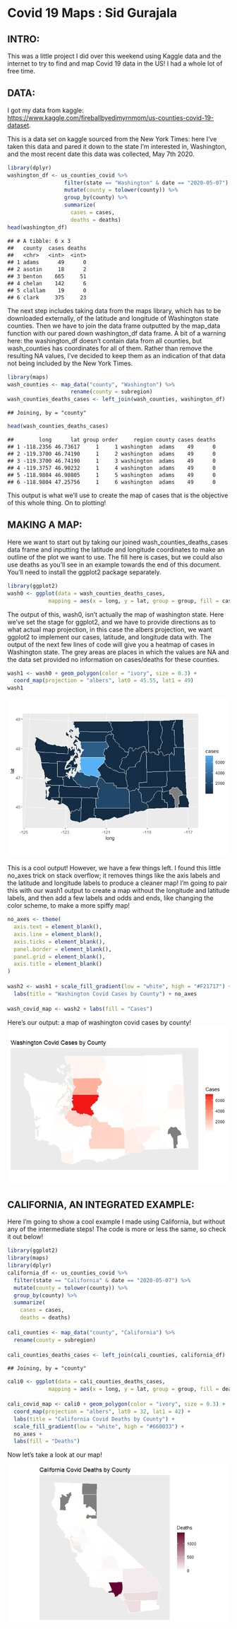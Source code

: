 Covid 19 Maps : Sid Gurajala
================

## INTRO:

This was a little project I did over this weekend using Kaggle data and
the internet to try to find and map Covid 19 data in the US\! I had a
whole lot of free time.

## DATA:

I got my data from kaggle:
<https://www.kaggle.com/fireballbyedimyrnmom/us-counties-covid-19-dataset>.

This is a data set on kaggle sourced from the New York Times: here I’ve
taken this data and pared it down to the state I’m interested in,
Washington, and the most recent date this data was collected, May 7th
2020.

``` r
library(dplyr)
washington_df <- us_counties_covid %>% 
                  filter(state == "Washington" & date == "2020-05-07") %>% 
                  mutate(county = tolower(county)) %>% 
                  group_by(county) %>% 
                  summarize(
                    cases = cases,
                    deaths = deaths)
head(washington_df)
```

    ## # A tibble: 6 x 3
    ##   county  cases deaths
    ##   <chr>   <int>  <int>
    ## 1 adams      49      0
    ## 2 asotin     18      2
    ## 3 benton    665     51
    ## 4 chelan    142      6
    ## 5 clallam    19      0
    ## 6 clark     375     23

The next step includes taking data from the maps library, which has to
be downloaded externally, of the latitude and longitude of Washington
state counties. Then we have to join the data frame outputted by the
map\_data function with our pared down washington\_df data frame. A bit
of a warning here: the washington\_df doesn’t contain data from all
counties, but wash\_counties has coordinates for all of them. Rather
than remove the resulting NA values, I’ve decided to keep them as an
indication of that data not being included by the New York Times.

``` r
library(maps)
wash_counties <- map_data("county", "Washington") %>% 
                    rename(county = subregion)
wash_counties_deaths_cases <- left_join(wash_counties, washington_df)
```

    ## Joining, by = "county"

``` r
head(wash_counties_deaths_cases)
```

    ##        long      lat group order     region county cases deaths
    ## 1 -118.2356 46.73617     1     1 washington  adams    49      0
    ## 2 -119.3700 46.74190     1     2 washington  adams    49      0
    ## 3 -119.3700 46.74190     1     3 washington  adams    49      0
    ## 4 -119.3757 46.90232     1     4 washington  adams    49      0
    ## 5 -118.9804 46.90805     1     5 washington  adams    49      0
    ## 6 -118.9804 47.25756     1     6 washington  adams    49      0

This output is what we’ll use to create the map of cases that is the
objective of this whole thing. On to plotting\!

## MAKING A MAP:

Here we want to start out by taking our joined
wash\_counties\_deaths\_cases data frame and inputting the latitude and
longitude coordinates to make an outline of the plot we want to use. The
fill here is cases, but we could also use deaths as you’ll see in an
example towards the end of this document. You’ll need to install the
ggplot2 package separately.

``` r
library(ggplot2)
wash0 <- ggplot(data = wash_counties_deaths_cases,
             mapping = aes(x = long, y = lat, group = group, fill = cases))
```

The output of this, wash0, isn’t actually the map of washington state.
Here we’ve set the stage for ggplot2, and we have to provide directions
as to what actual map projection, in this case the albers projection, we
want ggplot2 to implement our cases, latitude, and longitude data with.
The output of the next few lines of code will give you a heatmap of
cases in Washington state. The grey areas are places in which the values
are NA and the data set provided no information on cases/deaths for
these counties.

``` r
wash1 <- wash0 + geom_polygon(color = "ivory", size = 0.3) +
  coord_map(projection = "albers", lat0 = 45.55, lat1 = 49)
wash1
```

![](index_files/figure-gfm/wash0-1.png)<!-- -->

This is a cool output\! However, we have a few things left. I found this
little no\_axes trick on stack overflow; it removes things like the axis
labels and the latitude and longitude labels to produce a cleaner map\!
I’m going to pair this with our wash1 output to create a map without the
longitude and latitude labels, and then add a few labels and odds and
ends, like changing the color scheme, to make a more spiffy map\!

``` r
no_axes <- theme(
  axis.text = element_blank(),
  axis.line = element_blank(),
  axis.ticks = element_blank(),
  panel.border = element_blank(),
  panel.grid = element_blank(),
  axis.title = element_blank()
)

wash2 <- wash1 + scale_fill_gradient(low = "white", high = "#F21717") +
  labs(title = "Washington Covid Cases by County") + no_axes

wash_covid_map <- wash2 + labs(fill = "Cases")
```

Here’s our output: a map of washington covid cases by county\!
![](index_files/figure-gfm/unnamed-chunk-1-1.png)<!-- -->

## CALIFORNIA, AN INTEGRATED EXAMPLE:

Here I’m going to show a cool example I made using California, but
without any of the intermediate steps\! The code is more or less the
same, so check it out below\!

``` r
library(ggplot2)
library(maps)
library(dplyr)
california_df <- us_counties_covid %>% 
  filter(state == "California" & date == "2020-05-07") %>% 
  mutate(county = tolower(county)) %>% 
  group_by(county) %>% 
  summarize(
    cases = cases,
    deaths = deaths)

cali_counties <- map_data("county", "California") %>% 
  rename(county = subregion)

cali_counties_deaths_cases <- left_join(cali_counties, california_df)
```

    ## Joining, by = "county"

``` r
cali0 <- ggplot(data = cali_counties_deaths_cases,
             mapping = aes(x = long, y = lat, group = group, fill = deaths))

cali_covid_map <- cali0 + geom_polygon(color = "ivory", size = 0.3) +
  coord_map(projection = "albers", lat0 = 32, lat1 = 42) +
  labs(title = "California Covid Deaths by County") +
  scale_fill_gradient(low = "white", high = "#660033") +
  no_axes +
  labs(fill = "Deaths")
```

Now let’s take a look at our map\!

![](index_files/figure-gfm/unnamed-chunk-3-1.png)<!-- -->
